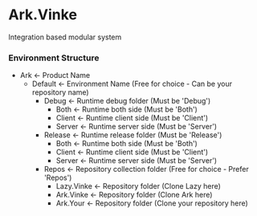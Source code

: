 # Ark.Vinke
Integration based modular system

### Environment Structure

- Ark								<- Product Name
	- Default						<- Environment Name (Free for choice - Can be your repository name)
		- Debug						<- Runtime debug folder (Must be 'Debug')
			- Both					<- Runtime both side (Must be 'Both')
			- Client				<- Runtime client side (Must be 'Client')
			- Server				<- Runtime server side (Must be 'Server')
		- Release					<- Runtime release folder (Must be 'Release')
			- Both					<- Runtime both side (Must be 'Both')
			- Client				<- Runtime client side (Must be 'Client')
			- Server				<- Runtime server side (Must be 'Server')
		- Repos						<- Repository collection folder (Free for choice - Prefer 'Repos')
			- Lazy.Vinke    <- Repository folder (Clone Lazy here)
			- Ark.Vinke     <- Repository folder (Clone Ark here)
			- Ark.Your	<- Repository folder (Clone your repository here)
